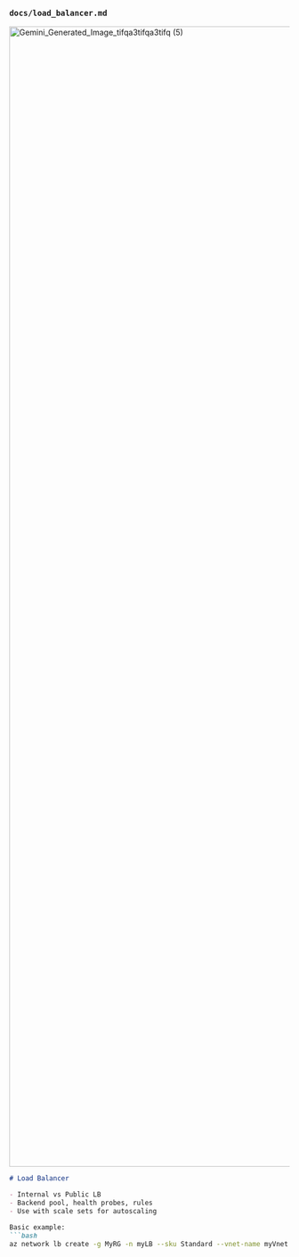 

### `docs/load_balancer.md`
<img width="2048" height="2048" alt="Gemini_Generated_Image_tifqa3tifqa3tifq (5)" src="https://github.com/user-attachments/assets/38d016c7-81e9-49e2-9cde-5fa1b7f50b80" />

```markdown
# Load Balancer

- Internal vs Public LB
- Backend pool, health probes, rules
- Use with scale sets for autoscaling

Basic example:
```bash
az network lb create -g MyRG -n myLB --sku Standard --vnet-name myVnet --subnet mySubnet
